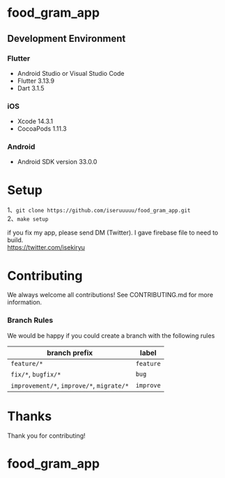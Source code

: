# food_gram_app

## Development Environment

### Flutter

- Android Studio or Visual Studio Code
- Flutter 3.13.9
- Dart 3.1.5

### iOS

- Xcode 14.3.1
- CocoaPods 1.11.3

### Android

- Android SDK version 33.0.0

# Setup

1、`git clone https://github.com/iseruuuuu/food_gram_app.git`  
2、`make setup`

if you fix my app, please send DM (Twitter). I gave firebase file to need to build.  
https://twitter.com/isekiryu

# Contributing

We always welcome all contributions! See CONTRIBUTING.md for more information.

### Branch Rules

We would be happy if you could create a branch with the following rules

| branch prefix | label |
| -- | -- |
| `feature/*` | `feature` |
| `fix/*`, `bugfix/*` | `bug` |
| `improvement/*`, `improve/*`, `migrate/*` | `improve` |


# Thanks

Thank you for contributing!

# food_gram_app

